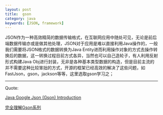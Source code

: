 ```yaml
---
layout: post
title:  gson
category: java
keywords: [JSON, framework]
---
```


JSON作为一种高效精简的数据传输格式，在互联网应用中随处可见，无论是前后端数据传输亦或是做其他处理，JSON对于应用是难以直接利用Java操作的，一般我们需要将JSON格式的数据转换为Java Entity进而利用操作对象的方式去操作转换后的数据，这一转换过程目前方式各异，当然也可以自己造轮子，有人利用反射形式构建Java Obj进行封装，无非是各种基本类型数据的构造，但是目前主流的并不需要这种比较笨拙的方式，开源的框架已经高效的解决了这些问题，如FastJson，gson，jackson等等，这里选取gson学习之；
































---

Quote:

[Java Google Json (Gson) Introduction](http://www.studytrails.com/java/json/java-google-json-introduction.jsp)

[完全理解Gson系列](http://www.importnew.com/16630.html)
